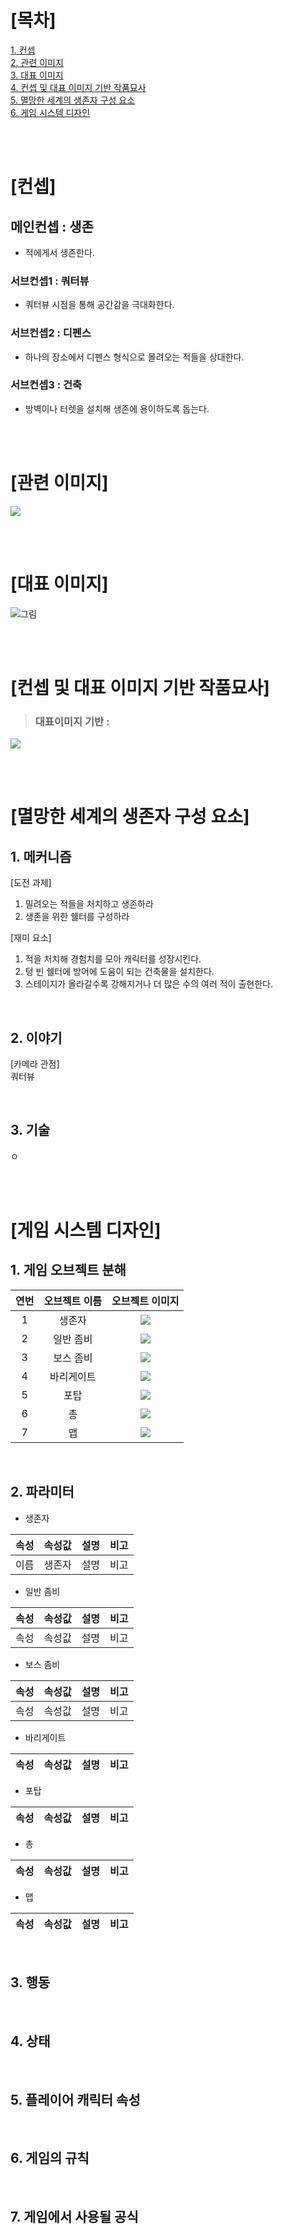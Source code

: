 # [목차]
[1. 컨셉](#컨셉)  
[2. 관련 이미지](#관련-이미지)  
[3. 대표 이미지](#대표-이미지)  
[4. 컨셉 및 대표 이미지 기반 작품묘사](#컨셉-및-대표-이미지-기반-작품묘사)  
[5. 멸망한 세계의 생존자 구성 요소](#멸망한-세계의-생존자-구성-요소)  
[6. 게임 시스템 디자인](#게임-시스템-디자인)  

<br><br>

# [컨셉]
## 메인컨셉 : 생존
- 적에게서 생존한다.
### 서브컨셉1 : 쿼터뷰
- 쿼터뷰 시점을 통해 공간감을 극대화한다.
### 서브컨셉2 : 디펜스
- 하나의 장소에서 디펜스 형식으로 몰려오는 적들을 상대한다.
### 서브컨셉3 : 건축
- 방벽이나 터렛을 설치해 생존에 용이하도록 돕는다.

<br><br>

# [관련 이미지]
<img src="./img/관련이미지.jpg">

<br><br>

# [대표 이미지]
![그림](./img/대표이미지.png)

<br><br>

# [컨셉 및 대표 이미지 기반 작품묘사]
> ### 대표이미지 기반 :
<img src="./img/작품묘사.png">

<br><br>

# [멸망한 세계의 생존자 구성 요소]
## 1. 메커니즘
[도전 과제]
1) 밀려오는 적들을 처치하고 생존하라
2) 생존을 위한 쉘터를 구성하라

[재미 요소]
1) 적을 처치해 경험치를 모아 캐릭터를 성장시킨다.
2) 텅 빈 쉘터에 방어에 도움이 되는 건축물을 설치한다.
3) 스테이지가 올라갈수록 강해지거나 더 많은 수의 여러 적이 출현한다.

<br>

## 2. 이야기
[카메라 관점]  
쿼터뷰
	
<br>

## 3. 기술  
ㅇ

<br><br>

# [게임 시스템 디자인]
## 1. 게임 오브젝트 분해

|**연번**|**오브젝트 이름**|**오브젝트 이미지**|
|:---:|:---:|:---:|
|1|생존자|<img src="./img/생존자.jpg">|
|2|일반 좀비|<img src="./img/일반_좀비.png">|  
|3|보스 좀비|<img src="./img/보스_좀비.jpg">|  
|4|바리게이트|<img src="./img/바리게이트.jpg">|  
|5|포탑|<img src="./img/포탑.jpg">|  
|6|총|<img src="./img/총.jpg">|  
|7|맵|<img src="./img/맵.jpg">|  

<br>

## 2. 파라미터

- 생존자

|**속성**|**속성값**|**설명**|**비고**|
|:---:|:---:|:---:|:---:|
|이름|생존자|설명|비고|

- 일반 좀비

|**속성**|**속성값**|**설명**|**비고**|
|:---:|:---:|:---:|:---:|
|속성|속성값|설명|비고|

- 보스 좀비

|**속성**|**속성값**|**설명**|**비고**|
|:---:|:---:|:---:|:---:|
|속성|속성값|설명|비고|

- 바리게이트

|**속성**|**속성값**|**설명**|**비고**|
|:---:|:---:|:---:|:---:|

- 포탑

|**속성**|**속성값**|**설명**|**비고**|
|:---:|:---:|:---:|:---:|

- 총

|**속성**|**속성값**|**설명**|**비고**|
|:---:|:---:|:---:|:---:|
- 맵

|**속성**|**속성값**|**설명**|**비고**|
|:---:|:---:|:---:|:---:|

<br>

## 3. 행동

<br>

## 4. 상태

<br>

## 5. 플레이어 캐릭터 속성

<br>

## 6. 게임의 규칙

<br>

## 7. 게임에서 사용될 공식
